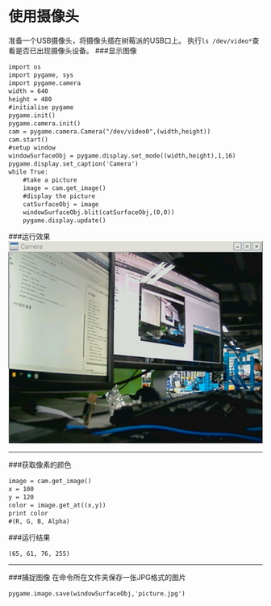 # 使用摄像头
准备一个USB摄像头，将摄像头插在树莓派的USB口上。
执行```ls /dev/video*```查看是否已出现摄像头设备。
###显示图像
```
import os
import pygame, sys
import pygame.camera
width = 640
height = 480
#initialise pygame   
pygame.init()
pygame.camera.init()
cam = pygame.camera.Camera("/dev/video0",(width,height))
cam.start()
#setup window
windowSurfaceObj = pygame.display.set_mode((width,height),1,16)
pygame.display.set_caption('Camera')
while True:
    #take a picture
    image = cam.get_image()
    #display the picture
    catSurfaceObj = image
    windowSurfaceObj.blit(catSurfaceObj,(0,0))
    pygame.display.update()
```
###运行效果
![camera](camera_show.jpg)

---
###获取像素的颜色
```
image = cam.get_image()
x = 100
y = 120
color = image.get_at((x,y))
print color
#(R, G, B, Alpha)
```
###运行结果
```
(65, 61, 76, 255)
```
---
###捕捉图像
在命令所在文件夹保存一张JPG格式的图片
```
pygame.image.save(windowSurfaceObj,'picture.jpg')
```
